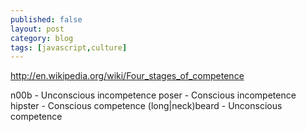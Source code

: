 ```yaml
---
published: false
layout: post
category: blog
tags: [javascript,culture]
---
```


http://en.wikipedia.org/wiki/Four_stages_of_competence

n00b - Unconscious incompetence
poser - Conscious incompetence
hipster - Conscious competence
(long|neck)beard - Unconscious competence